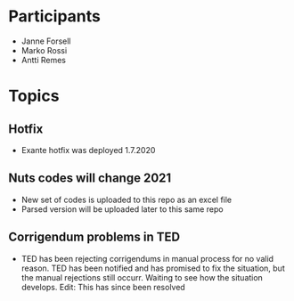 # Participants
* Janne Forsell
* Marko Rossi
* Antti Remes

# Topics

## Hotfix
* Exante hotfix was deployed 1.7.2020

## Nuts codes will change 2021
* New set of codes is uploaded to this repo as an excel file
* Parsed version will be uploaded later to this same repo

## Corrigendum problems in TED
* TED has been rejecting corrigendums in manual process for no valid reason. TED has been notified and has promised to fix the situation, but the manual rejections still occurr. Waiting to see how the situation develops. Edit: This has since been resolved

